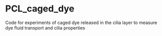 # PCL_caged_dye
Code for experiments of caged dye released in the cilia layer to measure dye fluid transport and cilia properties
